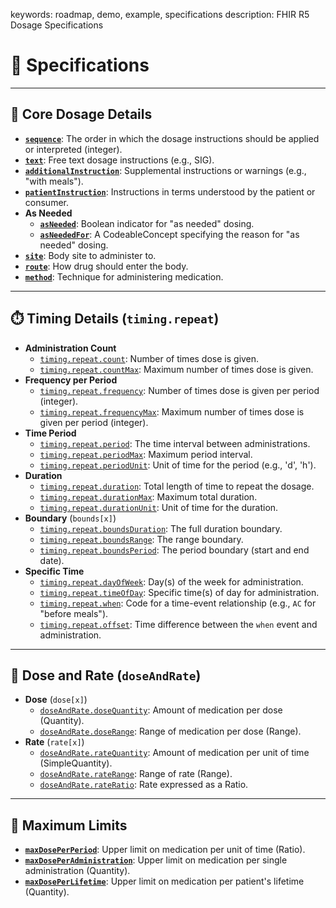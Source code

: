 keywords: roadmap, demo, example, specifications
description: FHIR R5 Dosage Specifications

# 🔎 Specifications

---

## 💊 Core Dosage Details

* **[`sequence`](specs/sequence.html)**: The order in which the dosage instructions should be applied or interpreted (integer).
* **[`text`](specs/text.html)**: Free text dosage instructions (e.g., SIG).
* **[`additionalInstruction`](specs/additionalInstruction.html)**: Supplemental instructions or warnings (e.g., "with meals").
* **[`patientInstruction`](specs/patientInstruction.html)**: Instructions in terms understood by the patient or consumer.
* **As Needed**
    * **[`asNeeded`](specs/asNeeded.html)**: Boolean indicator for "as needed" dosing.
    * **[`asNeededFor`](specs/asNeeded.html)**: A CodeableConcept specifying the reason for "as needed" dosing.
* **[`site`](specs/site.html)**: Body site to administer to.
* **[`route`](specs/route.html)**: How drug should enter the body.
* **[`method`](specs/method.html)**: Technique for administering medication.

---

## ⏱️ Timing Details (`timing.repeat`)

* **Administration Count**
    * [`timing.repeat.count`](specs/countCountMax.html): Number of times dose is given.
    * [`timing.repeat.countMax`](specs/countCountMax.html): Maximum number of times dose is given.
* **Frequency per Period**
    * [`timing.repeat.frequency`](specs/frequencyFrequencyMax.html): Number of times dose is given per period (integer).
    * [`timing.repeat.frequencyMax`](specs/frequencyFrequencyMax.html): Maximum number of times dose is given per period (integer).
* **Time Period**
    * [`timing.repeat.period`](specs/periodPeriodMax.html): The time interval between administrations.
    * [`timing.repeat.periodMax`](specs/periodPeriodMax.html): Maximum period interval.
    * [`timing.repeat.periodUnit`](specs/periodPeriodMax.html): Unit of time for the period (e.g., 'd', 'h').
* **Duration**
    * [`timing.repeat.duration`](specs/durationDurationMax.html): Total length of time to repeat the dosage.
    * [`timing.repeat.durationMax`](specs/durationDurationMax.html): Maximum total duration.
    * [`timing.repeat.durationUnit`](specs/durationDurationMax.html): Unit of time for the duration.
* **Boundary** (`bounds[x]`)
    * [`timing.repeat.boundsDuration`](specs/boundsDuration.html): The full duration boundary.
    * [`timing.repeat.boundsRange`](specs/boundsRange.html): The range boundary.
    * [`timing.repeat.boundsPeriod`](specs/boundsPeriod.html): The period boundary (start and end date).
* **Specific Time**
    * [`timing.repeat.dayOfWeek`](specs/dayOfWeek.html): Day(s) of the week for administration.
    * [`timing.repeat.timeOfDay`](specs/timeOfDay.html): Specific time(s) of day for administration.
    * [`timing.repeat.when`](specs/offsetWhen.html): Code for a time-event relationship (e.g., `AC` for "before meals").
    * [`timing.repeat.offset`](specs/offsetWhen.html): Time difference between the `when` event and administration.

---

## 🔢 Dose and Rate (`doseAndRate`)

* **Dose** (`dose[x]`)
    * [`doseAndRate.doseQuantity`](specs/doseQuantity.html): Amount of medication per dose (Quantity).
    * [`doseAndRate.doseRange`](specs/doseRange.html): Range of medication per dose (Range).
* **Rate** (`rate[x]`)
    * [`doseAndRate.rateQuantity`](specs/rateQuantity.html): Amount of medication per unit of time (SimpleQuantity).
    * [`doseAndRate.rateRange`](specs/rateRange.html): Range of rate (Range).
    * [`doseAndRate.rateRatio`](specs/rateRatio.html): Rate expressed as a Ratio.

---

## 🚫 Maximum Limits

* **[`maxDosePerPeriod`](specs/maxDosePerPeriod.html)**: Upper limit on medication per unit of time (Ratio).
* **[`maxDosePerAdministration`](specs/maxDosePerAdministration.html)**: Upper limit on medication per single administration (Quantity).
* **[`maxDosePerLifetime`](specs/maxDosePerLifetime.html)**: Upper limit on medication per patient's lifetime (Quantity).